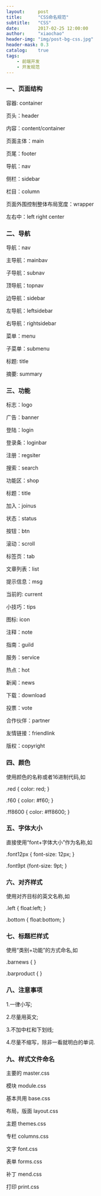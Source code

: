 ```yaml
---
layout:     post
title:      "CSS命名规范"
subtitle:   "CSS"
date:       2017-02-25 12:00:00
author:     "xiaochao"
header-img: "img/post-bg-css.jpg"
header-mask: 0.3
catalog:    true
tags:
    - 前端开发
    - 开发规范
---
```


### 一、页面结构

容器: container

页头：header

内容：content/container

页面主体：main

页尾：footer

导航：nav

侧栏：sidebar

栏目：column

页面外围控制整体布局宽度：wrapper

左右中：left right center

### 二、导航

导航：nav

主导航：mainbav

子导航：subnav

顶导航：topnav

边导航：sidebar

左导航：leftsidebar

右导航：rightsidebar

菜单：menu

子菜单：submenu

标题: title

摘要: summary

### 三、功能

标志：logo

广告：banner

登陆：login

登录条：loginbar

注册：regsiter

搜索：search

功能区：shop

标题：title

加入：joinus

状态：status

按钮：btn

滚动：scroll

标签页：tab

文章列表：list

提示信息：msg

当前的: current

小技巧：tips

图标: icon

注释：note

指南：guild

服务：service

热点：hot

新闻：news

下载：download

投票：vote

合作伙伴：partner

友情链接：friendlink

版权：copyright

### 四、颜色

使用颜色的名称或者16进制代码,如

.red { color: red; }

.f60 { color: #f60; }

.ff8600 { color: #ff8600; }

### 五、字体大小

直接使用“font+字体大小”作为名称,如

.font12px { font-size: 12px; }

.font9pt {font-size: 9pt; }

### 六、对齐样式

使用对齐目标的英文名称,如

.left { float:left; }

.bottom { float:bottom; }

### 七、标题栏样式

使用“类别+功能”的方式命名,如

.barnews { }

.barproduct { }

### 八、注意事项

1.一律小写;

2.尽量用英文;

3.不加中杠和下划线;

4.尽量不缩写，除非一看就明白的单词.

### 九、样式文件命名

主要的 master.css

模块 module.css

基本共用 base.css

布局，版面 layout.css

主题 themes.css

专栏 columns.css

文字 font.css

表单 forms.css

补丁 mend.css

打印 print.css



